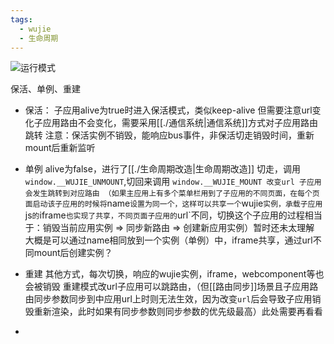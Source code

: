 ```yaml
---
tags:
  - wujie
  - 生命周期
---
```

![运行模式](./运行模式.excalidraw|2000)

保活、单例、重建

- 保活：
     子应用alive为true时进入保活模式，类似keep-alive
     但需要注意url变化子应用路由不会变化，需要采用[[./通信系统|通信系统]]方式对子应用路由跳转
     注意：保活实例不销毁，能响应bus事件，非保活切走销毁时间，重新mount后重新监听
- 单例
  alive为false，进行了[[./生命周期改造|生命周期改造]]
  切走，调用`window.__WUJIE_UNMOUNT`,切回来调用 `window.__WUJIE_MOUNT
  改变url 子应用会发生跳转到对应路由
  （如果主应用上有多个菜单栏用到了子应用的不同页面，在每个页面启动该子应用的时候将`name`设置为同一个，这样可以共享一个`wujie`实例，承载子应用`js`的`iframe`也实现了共享，不同页面子应用的`url`不同，切换这个子应用的过程相当于：销毁当前应用实例 => 同步新路由 => 创建新应用实例）暂时还未太理解
  大概是可以通过name相同放到一个实例（单例）中，iframe共享，通过url不同mount后创建实例？
  
- 重建
  其他方式，每次切换，响应的wujie实例，iframe，webcomponent等也会被销毁
  重建模式改url子应用可以跳路由，（但[[路由同步]]场景且子应用路由同步参数同步到中应用url上时则无法生效，因为改变`url`后会导致子应用销毁重新渲染，此时如果有同步参数则同步参数的优先级最高）此处需要再看看
- 